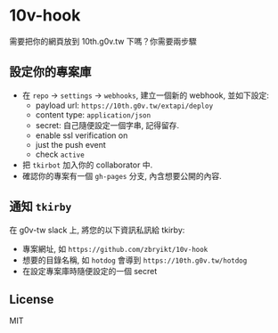 # 10v-hook

需要把你的網頁放到 10th.g0v.tw 下嗎？你需要兩步驟


## 設定你的專案庫

 - 在 `repo` -> `settings` -> `webhooks`, 建立一個新的 webhook, 並如下設定:
   - payload url: `https://10th.g0v.tw/extapi/deploy`
   - content type: `application/json`
   - secret: 自己隨便設定一個字串, 記得留存.
   - enable ssl verification on
   - just the push event
   - check `active`
 - 把 `tkirbot` 加入你的 collaborator 中.
 - 確認你的專案有一個 `gh-pages` 分支, 內含想要公開的內容.


## 通知 `tkirby`

在 g0v-tw slack 上, 將您的以下資訊私訊給 tkirby:

 - 專案網址, 如 `https://github.com/zbryikt/10v-hook`
 - 想要的目錄名稱, 如 `hotdog` 會導到 `https://10th.g0v.tw/hotdog`
 - 在設定專案庫時隨便設定的一個 secret


## License

MIT
